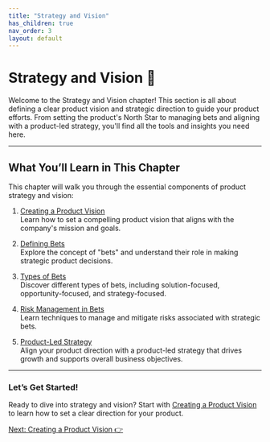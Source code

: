 ```yaml
---
title: "Strategy and Vision"
has_children: true
nav_order: 3
layout: default
---
```


# Strategy and Vision 🌠

Welcome to the Strategy and Vision chapter! This section is all about defining a clear product vision and strategic direction to guide your product efforts. From setting the product's North Star to managing bets and aligning with a product-led strategy, you'll find all the tools and insights you need here.

---

## What You’ll Learn in This Chapter

This chapter will walk you through the essential components of product strategy and vision:

1. [Creating a Product Vision](creating-a-product-vision)  
   Learn how to set a compelling product vision that aligns with the company's mission and goals.

2. [Defining Bets](defining-bets)  
   Explore the concept of "bets" and understand their role in making strategic product decisions.

3. [Types of Bets](types-of-bets)  
   Discover different types of bets, including solution-focused, opportunity-focused, and strategy-focused.

4. [Risk Management in Bets](risk-management-in-bets)  
   Learn techniques to manage and mitigate risks associated with strategic bets.

5. [Product-Led Strategy](product-led-strategy)  
   Align your product direction with a product-led strategy that drives growth and supports overall business objectives.

---

### Let’s Get Started!

Ready to dive into strategy and vision? Start with [Creating a Product Vision](creating-a-product-vision) to learn how to set a clear direction for your product.

<div class="nav-buttons">
    <a href="creating-a-product-vision" class="btn btn-primary">Next: Creating a Product Vision 👉</a>
</div>